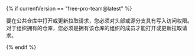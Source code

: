 {% if currentVersion == "free-pro-team@latest" %}

要在公共仓库中打开或更新拉取请求，您必须对头部或源分支具有写入访问权限。 对于组织拥有的仓库，您必须是拥有该仓库的组织的成员才能打开或更新拉取请求。

{% endif %}
